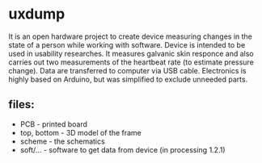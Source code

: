 # uxdump

It is an open hardware project to create device measuring changes in the state of a person while working with software. 
Device is intended to be used in usability researches.
It measures galvanic skin responce and also carries out two measurements of the heartbeat rate (to estimate pressure change).
Data are transferred to computer via USB cable. 
Electronics is highly based on Arduino, but was simplified to exclude unneeded parts.

files:
------

* PCB - printed board 
* top, bottom - 3D model of the frame
* scheme - the schematics
* soft/... - software to get data from device (in processing 1.2.1)
